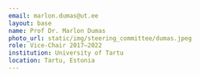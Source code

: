 ```yaml
---
email: marlon.dumas@ut.ee
layout: base
name: Prof Dr. Marlon Dumas
photo_url: static/img/steering_committee/dumas.jpeg
role: Vice-Chair 2017–2022
institution: University of Tartu
location: Tartu, Estonia
---
```



